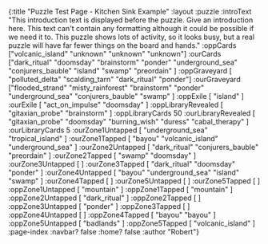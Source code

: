 {:title "Puzzle Test Page - Kitchen Sink Example"
 :layout :puzzle
 :introText "This introduction text is displayed before the puzzle. Give an introduction here. This text can't contain any formatting although it could be possible if we need it to. This puzzle shows lots of activity, so it looks busy, but a real puzzle will have far fewer things on the board and hands."
 :oppCards ["volcanic_island" "unknown" "unknown" "unknown"]
 :ourCards ["dark_ritual" "doomsday" "brainstorm" "ponder" "underground_sea" "conjurers_bauble" "island" "swamp" "preordain" ]
 :oppGraveyard [ "polluted_delta" "scalding_tarn" "dark_ritual" "ponder"]
 :ourGraveyard ["flooded_strand" "misty_rainforest" "brainstorm" "ponder" "underground_sea" "conjurers_bauble" "swamp" ]
 :oppExile [ "island" ]
 :ourExile [ "act_on_impulse" "doomsday" ]
 :oppLibraryRevealed [ "gitaxian_probe" "brainstorm" ]
 :oppLibraryCards 50
 :ourLibraryRevealed [ "gitaxian_probe" "doomsday" "burning_wish" "duress" "cabal_therapy" ]
 :ourLibraryCards 5
 :ourZone1Untapped [ "underground_sea" "tropical_island" ]
 :ourZone1Tapped [ "bayou" "volcanic_island" "underground_sea" ]
 :ourZone2Untapped [ "dark_ritual" "conjurers_bauble" "preordain" ]
 :ourZone2Tapped [ "swamp" "doomsday" ]
 :ourZone3Untapped [ ] 
 :ourZone3Tapped [ "dark_ritual" "doomsday" "ponder" ]
 :ourZone4Untapped [ "bayou" "underground_sea" "island" "swamp" ] 
 :ourZone4Tapped [ ]
 :ourZone5Untapped [ ]
 :ourZone5Tapped [ ]
 :oppZone1Untapped [ "mountain" ]
 :oppZone1Tapped [ "mountain" ]
 :oppZone2Untapped [ "dark_ritual" ]
 :oppZone2Tapped [ ]
 :oppZone3Untapped [ "ponder" ] 
 :oppZone3Tapped [ ]
 :oppZone4Untapped [ ]
 :oppZone4Tapped [ "bayou" "bayou" ]
 :oppZone5Untapped [ "badlands" ]
 :oppZone5Tapped [ "volcanic_island" ]
 :page-index 
 :navbar? false
 :home? false
 :author "Robert"}


